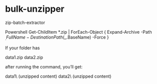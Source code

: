 # bulk-unzipper
zip-batch-extractor

Powershell
Get-ChildItem *.zip | ForEach-Object { Expand-Archive -Path $_.FullName -DestinationPath ($_.BaseName) -Force }



If your folder has

data1.zip
data2.zip


after running the command, you’ll get:

data1\   (unzipped content)
data2\   (unzipped content)
